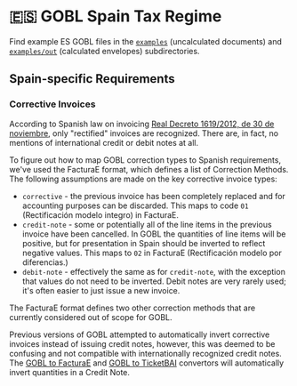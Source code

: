 # 🇪🇸 GOBL Spain Tax Regime

Find example ES GOBL files in the [`examples`](../../examples/es) (uncalculated documents) and [`examples/out`](../../examples/es/out) (calculated envelopes) subdirectories.

## Spain-specific Requirements

### Corrective Invoices

According to Spanish law on invoicing [Real Decreto 1619/2012, de 30 de noviembre](https://www.boe.es/buscar/act.php?id=BOE-A-2012-14696), only "rectified" invoices are recognized. There are, in fact, no mentions of international credit or debit notes at all.

To figure out how to map GOBL correction types to Spanish requirements, we've used the FacturaE format, which defines a list of Correction Methods. The following assumptions are made on the key corrective invoice types:

- `corrective` - the previous invoice has been completely replaced and for accounting purposes can be discarded. This maps to code `01` (Rectificación modelo integro) in FacturaE.
- `credit-note` - some or potentially all of the line items in the previous invoice have been cancelled. In GOBL the quantities of line items will be positive, but for presentation in Spain should be inverted to reflect negative values. This maps to `02` in FacturaE (Rectificación modelo por diferencias.)
- `debit-note` - effectively the same as for `credit-note`, with the exception that values do not need to be inverted. Debit notes are very rarely used; it's often easier to just issue a new invoice.

The FacturaE format defines two other correction methods that are currently considered out of scope for GOBL.

Previous versions of GOBL attempted to automatically invert corrective invoices instead of issuing credit notes, however, this was deemed to be confusing and not compatible with internationally recognized credit notes. The [GOBL to FacturaE](https://github.com/invopop/gobl.facturae) and [GOBL to TicketBAI](https://github.com/invopop/gobl.ticketbai) convertors will automatically invert quantities in a Credit Note.
